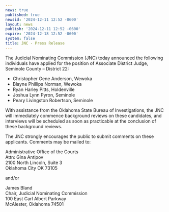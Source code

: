 ```yaml
---
news: true
published: true
newsid: '2024-12-11 12:52 -0600'
layout: news
publish: '2024-12-11 12:52 -0600'
expire: '2024-12-18 12:52 -0600'
system: false
title: JNC - Press Release
---
```

The Judicial Nominating Commission (JNC) today announced the following individuals have applied for the position of Associate District Judge, Seminole County – District 22:

- Christopher Gene Anderson, Wewoka
- Blayne Phillips Norman, Wewoka
- Ryan Harley Pitts, Holdenville
- Joshua Lynn Pyron, Seminole
- Peary Livingston Robertson, Seminole

With assistance from the Oklahoma State Bureau of Investigations, the JNC will immediately commence background reviews on these candidates, and interviews will be scheduled as soon as practicable at the conclusion of these background reviews.

The JNC strongly encourages the public to submit comments on these applicants. Comments may be
mailed to:

Administrative Office of the Courts  
Attn: Gina Antipov  
2100 North Lincoln, Suite 3  
Oklahoma City OK 73105 

and/or  

James Bland  
Chair, Judicial Nominating Commission  
100 East Carl Albert Parkway  
McAlester, Oklahoma 74501  